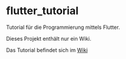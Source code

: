 # flutter_tutorial
Tutorial für die Programmierung mittels Flutter.

Dieses Projekt enthält nur ein Wiki.

Das Tutorial befindet sich im [Wiki](https://github.com/flutter-tutorial-de/dart-for-programmers/wiki)
